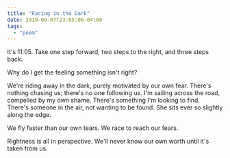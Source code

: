 ```yaml
---
title: "Racing in the Dark"
date: 2019-09-07T23:05:00-04:00
tags:
  - "poem"
---
```


It's 11:05. Take one step forward, two steps
to the right, and three steps back.

Why do I get the feeling something isn't right?

We're riding away in the dark, purely motivated
by our own fear. There's nothing chasing us;
there's no one following us.
I'm sailing across the road, compelled by my
own shame. There's something I'm looking to find.
There's someone in the air, not wanting to
be found. She sits ever so slightly along the edge.

We fly faster than our own tears. We race to
reach our fears.

Rightness is all in perspective. We'll never know
our own worth until it's taken from us.
